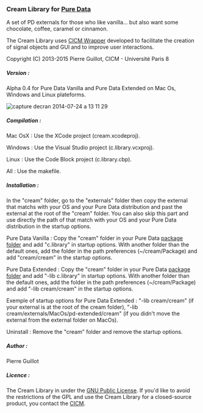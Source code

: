 ### Cream Library for <a title="Pure Data" href="http://msp.ucsd.edu/" target="_blank">Pure Data </a>

<p>A set of  PD externals for those who like vanilla... but also want some chocolate, coffee, caramel or cinnamon.</p> <p>The Cream Library uses <a title="CICM Wrapper" href="https://github.com/CICM/CicmWrapper" target="_blank">CICM Wrapper</a> developed to facilitate the creation of signal objects and GUI and to improve user interactions.</p> <p>Copyright (C) 2013-2015 Pierre Guillot, CICM - Université Paris 8</p>

##### Version :

Alpha 0.4 for Pure Data Vanilla and Pure Data Extended on Mac Os, Windows and Linux plateforms.

![capture decran 2014-07-24 a 13 11 29](https://cloud.githubusercontent.com/assets/1409918/3687190/623be588-1323-11e4-9818-8b463e353e71.png)

##### Compilation :

<p>Mac OsX : Use the XCode project (cream.xcodeproj). </p>
<p>Windows : Use the Visual Studio project (c.library.vcxproj).</p>
<p>Linux   : Use the Code Block project (c.library.cbp).</p>
<p>All     : Use the makefile.</p>

##### Installation :

<p>In the "cream" folder, go to the "externals" folder then copy the external that matchs with your OS and your Pure Data distribution and past the external at the root of the "cream" folder. You can also skip this part and use directly the path of that match with your OS and your Pure Data distribution in the startup options.</P>

<p>Pure Data Vanilla : Copy the "cream" folder in your Pure Data <a title="package folder" href="http://puredata.info/docs/faq/how-do-i-install-externals-and-help-files" target="_blank">package folder</a> and add "c.library" in startup options. With another folder than the default ones, add the folder in the path preferences (~/cream/Package) and add "cream/cream" in the startup options.</P>

<p>Pure Data Extended : Copy the "cream" folder in your Pure Data <a title="package folder" href="http://puredata.info/docs/faq/how-do-i-install-externals-and-help-files" target="_blank">package folder</a> and add "-lib c.library" in startup options. With another folder than the default ones, add the folder in the path preferences (~/cream/Package) and add "-lib cream/cream" in the startup options.</P>

<p>Exemple of startup options for Pure Data Extended : "-lib cream/cream" (if your external is at the root of the cream folder), "-lib cream/externals/MacOs/pd-extended/cream" (if you didn't move the external from the external folder on MacOs).</p>

<p>Uninstall : Remove the "cream" folder and remove the startup options.</p>

##### Author :

Pierre Guillot

##### Licence : 

The Cream Library in under the <a title="GNU" href="http://www.gnu.org/copyleft/gpl.html" target="_blank">GNU Public License</a>. If you'd like to avoid the restrictions of the GPL and use the Cream Library for a closed-source product, you contact the <a title="CICM" href="http://cicm.mshparisnord.org/" target="_blank">CICM</a>.


